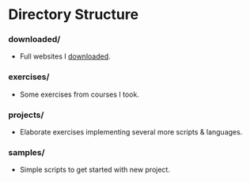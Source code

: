 # Directory Structure
### downloaded/
- Full websites I [downloaded](https://websitedownloader.io).

### exercises/
- Some exercises from courses I took.

### projects/
- Elaborate exercises implementing several more scripts & languages.

### samples/
- Simple scripts to get started with new project.
